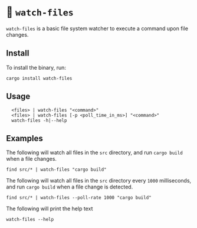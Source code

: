 # :eyes: `watch-files`

`watch-files` is a basic file system watcher to execute a command upon file changes.

## Install

To install the binary, run:

```shell
cargo install watch-files
```

## Usage 

```
  <files> | watch-files "<command>"
  <files> | watch-files [-p <poll_time_in_ms>] "<command>"
  watch-files -h|--help
```

## Examples

The following will watch all files in the `src` directory, and run `cargo build` when a file changes.

```shell
find src/* | watch-files "cargo build"
```

The following will watch all files in the `src` directory every `1000` milliseconds, and run `cargo build` when a file change is detected.

```shell
find src/* | watch-files --poll-rate 1000 "cargo build"
```

The following will print the help text

```shell
watch-files --help
```